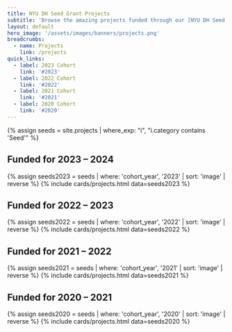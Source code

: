 ```yaml
---
title: NYU DH Seed Grant Projects
subtitle: 'Browse the amazing projects funded through our [NYU DH Seed Grant Program](/funding/seed-grants) by cohort year.'
layout: default
hero_image: '/assets/images/banners/projects.png'
breadcrumbs:
  - name: Projects
    link: /projects
quick_links:
  - label: 2023 Cohort
    link: '#2023'
  - label: 2022 Cohort
    link: '#2022'
  - label: 2021 Cohort
    link: '#2021'
  - label: 2020 Cohort
    link: '#2020'
---
```

{% assign seeds = site.projects | where_exp: "i", "i.category contains 'Seed'" %}

<h2 id="2023">Funded for 2023 – 2024</h2>
{% assign seeds2023 = seeds | where: 'cohort_year', '2023' | sort: 'image' | reverse %}
{% include cards/projects.html data=seeds2023 %}

<h2 id="2022">Funded for 2022 – 2023</h2>
{% assign seeds2022 = seeds | where: 'cohort_year', '2022' | sort: 'image' | reverse %}
{% include cards/projects.html data=seeds2022 %}

<h2 id="2021">Funded for 2021 – 2022</h2>
{% assign seeds2021 = seeds | where: 'cohort_year', '2021' | sort: 'image' | reverse %}
{% include cards/projects.html data=seeds2021 %}

<h2 id="2020">Funded for 2020 – 2021</h2>
{% assign seeds2020 = seeds | where: 'cohort_year', '2020' | sort: 'image' | reverse %}
{% include cards/projects.html data=seeds2020 %}
